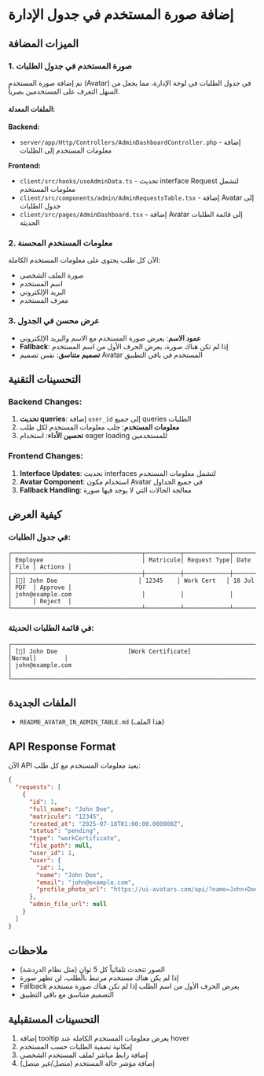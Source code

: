 # إضافة صورة المستخدم في جدول الإدارة

## الميزات المضافة

### 1. صورة المستخدم في جدول الطلبات

تم إضافة صورة المستخدم (Avatar) في جدول الطلبات في لوحة الإدارة، مما يجعل من السهل التعرف على المستخدمين بصرياً.

#### الملفات المعدلة:

**Backend:**
- `server/app/Http/Controllers/AdminDashboardController.php` - إضافة معلومات المستخدم إلى الطلبات

**Frontend:**
- `client/src/hooks/useAdminData.ts` - تحديث interface Request لتشمل معلومات المستخدم
- `client/src/components/admin/AdminRequestsTable.tsx` - إضافة Avatar إلى جدول الطلبات
- `client/src/pages/AdminDashboard.tsx` - إضافة Avatar إلى قائمة الطلبات الحديثة

### 2. معلومات المستخدم المحسنة

الآن كل طلب يحتوي على معلومات المستخدم الكاملة:
- صورة الملف الشخصي
- اسم المستخدم
- البريد الإلكتروني
- معرف المستخدم

### 3. عرض محسن في الجدول

- **عمود الاسم**: يعرض صورة المستخدم مع الاسم والبريد الإلكتروني
- **Fallback**: إذا لم تكن هناك صورة، يعرض الحرف الأول من اسم المستخدم
- **تصميم متناسق**: نفس تصميم Avatar المستخدم في باقي التطبيق

## التحسينات التقنية

### Backend Changes:

1. **تحديث queries**: إضافة `user_id` إلى جميع queries الطلبات
2. **معلومات المستخدم**: جلب معلومات المستخدم لكل طلب
3. **تحسين الأداء**: استخدام eager loading للمستخدمين

### Frontend Changes:

1. **Interface Updates**: تحديث interfaces لتشمل معلومات المستخدم
2. **Avatar Component**: استخدام مكون Avatar في جميع الجداول
3. **Fallback Handling**: معالجة الحالات التي لا يوجد فيها صورة

## كيفية العرض

### في جدول الطلبات:
```
┌─────────────────────────────────────┬──────────┬─────────────┬─────────┬──────┬─────────┐
│ Employee                            │ Matricule│ Request Type│ Date    │ File │ Actions │
├─────────────────────────────────────┼──────────┼─────────────┼─────────┼──────┼─────────┤
│ [👤] John Doe                       │ 12345    │ Work Cert   │ 18 Jul  │ PDF  │ Approve │
│ john@example.com                    │          │             │         │      │ Reject  │
└─────────────────────────────────────┴──────────┴─────────────┴─────────┴──────┴─────────┘
```

### في قائمة الطلبات الحديثة:
```
┌─────────────────────────────────────────────────────────────────────────────────────────┐
│ [👤] John Doe                    [Work Certificate]                    [Normal]        │
│ john@example.com                                                                        │
└─────────────────────────────────────────────────────────────────────────────────────────┘
```

## الملفات الجديدة

- `README_AVATAR_IN_ADMIN_TABLE.md` (هذا الملف)

## API Response Format

الآن API يعيد معلومات المستخدم مع كل طلب:

```json
{
  "requests": [
    {
      "id": 1,
      "full_name": "John Doe",
      "matricule": "12345",
      "created_at": "2025-07-18T01:00:00.000000Z",
      "status": "pending",
      "type": "workCertificate",
      "file_path": null,
      "user_id": 1,
      "user": {
        "id": 1,
        "name": "John Doe",
        "email": "john@example.com",
        "profile_photo_url": "https://ui-avatars.com/api/?name=John+Doe&color=7F9CF5&background=EBF4FF"
      },
      "admin_file_url": null
    }
  ]
}
```

## ملاحظات

- الصور تتحدث تلقائياً كل 5 ثوانٍ (مثل نظام الدردشة)
- إذا لم يكن هناك مستخدم مرتبط بالطلب، لن تظهر صورة
- Fallback يعرض الحرف الأول من اسم الطلب إذا لم تكن هناك صورة مستخدم
- التصميم متناسق مع باقي التطبيق

## التحسينات المستقبلية

1. إضافة tooltip يعرض معلومات المستخدم الكاملة عند hover
2. إمكانية تصفية الطلبات حسب المستخدم
3. إضافة رابط مباشر لملف المستخدم الشخصي
4. إضافة مؤشر حالة المستخدم (متصل/غير متصل) 